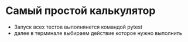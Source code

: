 ﻿# Самый простой калькулятор
- Запуск всех тестов выполнянется командой pytest
- далее в терминале выбираем действие которое нужно выполнить